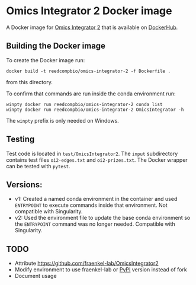 # Omics Integrator 2 Docker image

A Docker image for [Omics Integrator 2](https://github.com/fraenkel-lab/OmicsIntegrator2) that is available on [DockerHub](https://hub.docker.com/repository/docker/reedcompbio/omics-integrator-2).

## Building the Docker image

To create the Docker image run:
```
docker build -t reedcompbio/omics-integrator-2 -f Dockerfile .
```
from this directory.

To confirm that commands are run inside the conda environment run:
```
winpty docker run reedcompbio/omics-integrator-2 conda list
winpty docker run reedcompbio/omics-integrator-2 OmicsIntegrator -h
```
The `winpty` prefix is only needed on Windows.

## Testing
Test code is located in `test/OmicsIntegrator2`.
The `input` subdirectory contains test files `oi2-edges.txt` and `oi2-prizes.txt`.
The Docker wrapper can be tested with `pytest`.

## Versions:
- v1: Created a named conda environment in the container and used `ENTRYPOINT` to execute commands inside that environment. Not compatible with Singularity.
- v2: Used the environment file to update the base conda environment so the `ENTRYPOINT` command was no longer needed. Compatible with Singularity.

## TODO
- Attribute https://github.com/fraenkel-lab/OmicsIntegrator2
- Modify environment to use fraenkel-lab or [PyPI](https://pypi.org/project/OmicsIntegrator/) version instead of fork
- Document usage
